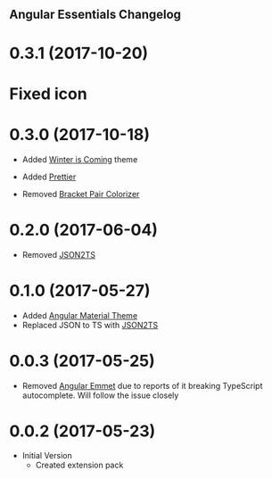 ## Angular Essentials Changelog

<a name="0.3.1"></a>
# 0.3.1 (2017-10-20)

# Fixed icon

<a name="0.3.0"></a>
# 0.3.0 (2017-10-18)

* Added [Winter is Coming](https://marketplace.visualstudio.com/items?itemName=johnpapa.winteriscoming) theme
* Added [Prettier](https://marketplace.visualstudio.com/items?itemName=esbenp.prettier-vscode)

* Removed [Bracket Pair Colorizer](https://marketplace.visualstudio.com/items?itemName=CoenraadS.bracket-pair-colorizer)

<a name="0.2.0"></a>
# 0.2.0 (2017-06-04)

* Removed [JSON2TS](https://marketplace.visualstudio.com/items?itemName=GregorBiswanger.json2ts)

<a name="0.1.0"></a>
# 0.1.0 (2017-05-27)

* Added [Angular Material Theme](https://marketplace.visualstudio.com/items?itemName=PKief.material-icon-theme)
* Replaced JSON to TS with [JSON2TS](https://marketplace.visualstudio.com/items?itemName=GregorBiswanger.json2ts)

<a name="0.0.3"></a>
# 0.0.3 (2017-05-25)

* Removed [Angular Emmet](https://marketplace.visualstudio.com/items?itemName=jakethashi.vscode-angular2-emmet) due to reports of it breaking TypeScript autocomplete. Will follow the issue closely

<a name="0.0.2"></a>
# 0.0.2 (2017-05-23)

* Initial Version
  * Created extension pack


